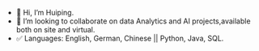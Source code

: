 - 👋 Hi, I’m Huiping.
- 💞️ I’m looking to collaborate on data Analytics and AI projects,available both on site and virtual.
- ✅ Languages: English, German, Chinese || Python, Java, SQL.



<!---
Huiping27/Huiping27 is a ✨ special ✨ repository because its `README.md` (this file) appears on your GitHub profile.
You can click the Preview link to take a look at your changes.
--->

